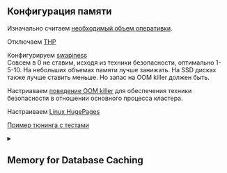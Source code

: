## Конфигурация памяти
Изначально считаем [необходимый объем оперативки](https://github.com/AV-ghub/PostgreSQL/blob/main/004%20%D0%9E%D0%BF%D1%82%D0%B8%D0%BC%D0%B8%D0%B7%D0%B0%D1%86%D0%B8%D1%8F/%D0%9F%D1%80%D0%B0%D0%BA%D1%82%D0%B8%D0%BA%D0%B0%20%D0%BE%D0%BF%D1%82%D0%B8%D0%BC%D0%B8%D0%B7%D0%B0%D1%86%D0%B8%D0%B8/%D0%A1%D1%86%D0%B5%D0%BD%D0%B0%D1%80%D0%B8%D0%B8/%D0%A7%D0%B0%D1%81%D1%82%D0%BD%D1%8B%D0%B5/%D0%A4%D0%BE%D1%80%D0%BC%D1%83%D0%BB%D0%B0%20%D1%80%D0%B0%D1%81%D1%87%D0%B5%D1%82%D0%B0%20%D0%BE%D1%81%D0%BD%D0%BE%D0%B2%D0%BD%D1%8B%D1%85%20%D0%BA%D0%BE%D0%BD%D1%84%D0%B8%D0%B3%D1%83%D1%80%D0%B0%D1%86%D0%B8%D0%BE%D0%BD%D0%BD%D1%8B%D1%85%20%D0%BF%D0%B0%D1%80%D0%B0%D0%BC%D0%B5%D1%82%D1%80%D0%BE%D0%B2%20%D0%BF%D0%B0%D0%BC%D1%8F%D1%82%D0%B8.md).   

Отключаем [THP](https://github.com/AV-ghub/PostgreSQL/blob/main/004%20%D0%9E%D0%BF%D1%82%D0%B8%D0%BC%D0%B8%D0%B7%D0%B0%D1%86%D0%B8%D1%8F/%D0%9F%D1%80%D0%B0%D0%BA%D1%82%D0%B8%D0%BA%D0%B0%20%D0%BE%D0%BF%D1%82%D0%B8%D0%BC%D0%B8%D0%B7%D0%B0%D1%86%D0%B8%D0%B8/%D0%A1%D1%86%D0%B5%D0%BD%D0%B0%D1%80%D0%B8%D0%B8/%D0%A7%D0%B0%D1%81%D1%82%D0%BD%D1%8B%D0%B5/THP.md)   

Конфигурируем [swapiness](https://github.com/AV-ghub/PostgreSQL/blob/main/004%20%D0%9E%D0%BF%D1%82%D0%B8%D0%BC%D0%B8%D0%B7%D0%B0%D1%86%D0%B8%D1%8F/%D0%9F%D1%80%D0%B0%D0%BA%D1%82%D0%B8%D0%BA%D0%B0%20%D0%BE%D0%BF%D1%82%D0%B8%D0%BC%D0%B8%D0%B7%D0%B0%D1%86%D0%B8%D0%B8/%D0%A1%D1%86%D0%B5%D0%BD%D0%B0%D1%80%D0%B8%D0%B8/%D0%A7%D0%B0%D1%81%D1%82%D0%BD%D1%8B%D0%B5/Swap.md#swappiness)    
Совсем в 0 не ставим, исходя из техники безопасности, оптимально 1-5-10. На небольших объемах памяти лучше занижать. На SSD дисках также лучше ставить меньше.
Но запас на ООМ killer должен быть.   

Настриаваем [поведение OOM killer](https://github.com/AV-ghub/PostgreSQL/blob/main/004%20%D0%9E%D0%BF%D1%82%D0%B8%D0%BC%D0%B8%D0%B7%D0%B0%D1%86%D0%B8%D1%8F/%D0%9F%D1%80%D0%B0%D0%BA%D1%82%D0%B8%D0%BA%D0%B0%20%D0%BE%D0%BF%D1%82%D0%B8%D0%BC%D0%B8%D0%B7%D0%B0%D1%86%D0%B8%D0%B8/%D0%A1%D1%86%D0%B5%D0%BD%D0%B0%D1%80%D0%B8%D0%B8/%D0%A7%D0%B0%D1%81%D1%82%D0%BD%D1%8B%D0%B5/OOM%20killer.md) для обеспечения техники безопасности в отношении основного процесса кластера.

Настраиваем [Linux HugePages](https://github.com/AV-ghub/PostgreSQL/blob/main/004%20%D0%9E%D0%BF%D1%82%D0%B8%D0%BC%D0%B8%D0%B7%D0%B0%D1%86%D0%B8%D1%8F/%D0%9F%D1%80%D0%B0%D0%BA%D1%82%D0%B8%D0%BA%D0%B0%20%D0%BE%D0%BF%D1%82%D0%B8%D0%BC%D0%B8%D0%B7%D0%B0%D1%86%D0%B8%D0%B8/%D0%A1%D1%86%D0%B5%D0%BD%D0%B0%D1%80%D0%B8%D0%B8/%D0%A7%D0%B0%D1%81%D1%82%D0%BD%D1%8B%D0%B5/Linux%20HugePages.md)

[Пример тюнинга с тестами](https://github.com/AV-ghub/PostgreSQL/blob/main/004%20%D0%9E%D0%BF%D1%82%D0%B8%D0%BC%D0%B8%D0%B7%D0%B0%D1%86%D0%B8%D1%8F/%D0%9F%D1%80%D0%B0%D0%BA%D1%82%D0%B8%D0%BA%D0%B0%20%D0%BE%D0%BF%D1%82%D0%B8%D0%BC%D0%B8%D0%B7%D0%B0%D1%86%D0%B8%D0%B8/%D0%A1%D1%86%D0%B5%D0%BD%D0%B0%D1%80%D0%B8%D0%B8/%D0%A7%D0%B0%D1%81%D1%82%D0%BD%D1%8B%D0%B5/PostgreSQL%20and%20OS%20tuning%20with%20perf%20tests.md)   

<details><summary><h2>Memory for Database Caching</h2></summary>

  [3](https://github.com/AV-ghub/PostgreSQL/blob/main/998%20Books/List.md).[106]
  
  The major component to the shared memory used by the server is a large block allocated for caching blocks read from and written to the database. This is set by a parameter named   **shared_buffers**.  
  
  ### Memory units in the postgresql.conf file [3](https://github.com/AV-ghub/PostgreSQL/blob/main/998%20Books/List.md).[107]
  All of the shared memory settings and the starting client settings for the database are stored in the postgresql.conf file.  
  Use the SHOW command to display the value for this setting.  
  The pg_settings view in the database can be used.  
  ```
  show shared_buffers;
  select name, setting, unit, current_setting(name) from pg_settings where name = 'shared_buffers'
  ```

  ### Increasing UNIX shared memory parameters for larger buffer sizes [3](https://github.com/AV-ghub/PostgreSQL/blob/main/998%20Books/List.md).[108]
  When you use the initdb command to create a new PostgreSQL cluster, the server detects how large of a shared memory block it can allocate by starting at a moderate value and _**decreasing it until the allocation is successful**_.  
  
  The following program will produce reasonable starting values by asking getconf for information about how much memory is in your system. Create a shmsetup.sh file with the following contents:
  ```
  #!/bin/bash
  # simple shmsetup script
  page_size=`getconf PAGE_SIZE`
  phys_pages=`getconf _PHYS_PAGES`
  shmall=`expr $phys_pages / 2`
  shmmax=`expr $shmall \* $page_size`
  echo kernel.shmmax = $shmmax
  echo kernel.shmall = $shmall
  ```
  After changing the permission of the shmsetup.sh file, execute the script as follows:
  ```
  $ chmod +x shmsetup.sh
  $ ./shmsetup.sh
  kernel.shmmax = 2123816960
  kernel.shmall = 518510
  ```

  ### Kernel semaphores
  Another occasional sysctl tweaking requirement for PostgreSQL is to increase the number of system semaphores, an object _**used for process communication**_.

  ### Estimating shared memory allocation
  It's possible to predict how much memory the PostgreSQL server is expected to allocate given the server parameters.  
  _**Very little of this is likely to matter**_ to you because all the other sizes are _**dwarfed by shared_buffers**_ unless your client count is extremely high.  

  ### Inspecting the database cache
  You can look inside the current contents of the PostgreSQL shared_buffers database cache using the **pg_buffercache** module.   
  Its SQL component needs to be installed in each database you want to monitor.   
  ```
  $ createdb pgbench
  $ psql pgbench
  pgbench=# CREATE EXTENSION pg_buffercache;
  ```
  You can confirm that the utility is working as expected by looking at how large your system shared_buffers is, and noting that the count of entries returned by pg_buffercache
matches it:
  ```
  postgres=# select name, setting from pg_settings where name = 'shared_buffers';
      name      | setting 
  ----------------+---------
  shared_buffers | 16384

  postgres=# select count(*) from pg_buffercache;
  count 
  -------
  16384
  ```
  
  ### Database disk layout
  The location of this and other important files on the server is available from the pg_settings view
  ```
  postgres=# show data_directory;
  data_directory        
  -----------------------------
  /var/lib/postgresql/16/main
  ```
  To decipher the structure of what's in the base/ directory, we need the OID of the database and the relation OID
  ```
  postgres=# select datname, oid from pg_database;
  datname  |  oid  
  -----------+-------
  postgres  |     5

  postgres=# select relname, oid, relfilenode from pg_class limit 1;
  relname     |  oid  | relfilenode 
  ----------------+-------+-------------
  pg_buffercache | 24580 |           0
  ```
  ### Creating a new block in a database
  Once you insert something into this table, a page is allocated in the buffer cache to hold that new information, and a standard 8K block is allocated on disk:
  ```
  postgres=# create table foo (a int, b int);
  postgres=# select relname, oid, relfilenode from pg_class limit 1;
      relname     |  oid  | relfilenode 
  ----------------+-------+-------------
   pg_buffercache | 24580 |           0
  
  postgres=# select relname, oid, relfilenode from pg_class where relname = 'foo' limit 1;
   relname |  oid  | relfilenode 
  ---------+-------+-------------
   foo     | 49239 |       49239
  
  postgres=# select relfilenode from pg_buffercache where relfilenode = 49239;
   relfilenode 
  -------------
  
  postgres=# insert into foo values(0,0);
  INSERT 0 1
  postgres=# select relfilenode from pg_buffercache where relfilenode = 49239;
   relfilenode 
  -------------
         49239
  
  postgres=# select reldatabase, relfilenode, relblocknumber, isdirty, usagecount from pg_buffercache where relfilenode = 49239;
   reldatabase | relfilenode | relblocknumber | isdirty | usagecount 
  -------------+-------------+----------------+---------+------------
             5 |       49239 |              0 | t       |          1
  ```
  Note that this block is dirty. That means that the version in memory has not been written out to disk yet. Also note that the usagecount value for it is 1. This means that one
database process has accessed this block since its section of the buffer cache was last considered as a candidate for reuse.

### Writing dirty blocks to disk
There are a couple of ways blocks that are dirty can be written to disk. The easiest one to trigger at will is a checkpoint.  
A checkpoint iterates _**over every dirty block**_ in the system as of a point in time, writing them out to disk.

### Database buffer cache versus operating system cache
PostgreSQL does not assume or even prefer that the majority of the memory on the system be allocated for its use. Most reads and writes from the database are done using standard operating system calls.

Sizing shared_buffers generally specifies a suggestion in terms of a _**percentage of system RAM**_.   
Some advocate only _**10-15%**_.   
The thorough academic exploration found _**40%**_ optimal on a 1 GB system _**being tested on a wide range of queries**_.    
And occasionally reports appear where _**60%**_ or more of total RAM turns out to be optimal.

Giving the database _**25% of total RAM**_ is a reasonable starting setting for shared_buffers in the middle of the effective range.   
It may not be optimal, but it's unlikely to be so high that double buffering becomes an issue.

### Analyzing buffer cache contents

  

</details>
















